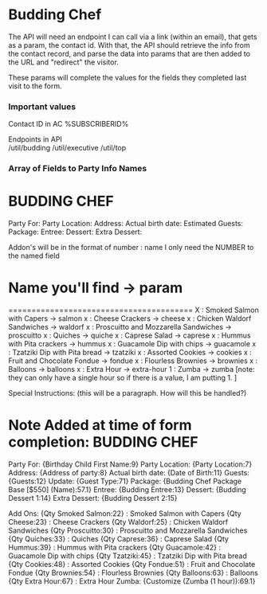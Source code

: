 # Budding Chef
The API will need an endpoint I can call via a link (within an email), that gets as a param, the contact id. With that, the API should retrieve the info from the contact record, and parse the data into params that are then added to the URL and "redirect" the visitor. 

These params will complete the values for the fields they completed last visit to the form. 

### Important values

Contact ID in AC
%SUBSCRIBERID%

Endpoints in API  
/util/budding
/util/executive
/util/top

### Array of Fields to Party Info Names

BUDDING CHEF
===============================
Party For: 
Party Location: 
Address: 
Actual birth date: 
Estimated Guests: 
Package: 
Entree: 
Dessert: 
Extra Dessert:

Addon's will be in the format of number : name 
I only need the NUMBER to the named field
#   Name you'll find -> param
========================================
X : Smoked Salmon with Capers -> salmon
x : Cheese Crackers -> cheese
x : Chicken Waldorf Sandwiches -> waldorf
x : Proscuitto and Mozzarella Sandwiches -> proscuitto
x : Quiches -> quiche
x : Caprese Salad -> caprese
x : Hummus with Pita crackers -> hummus
x : Guacamole Dip with chips -> guacamole
x : Tzatziki Dip with Pita bread -> tzatziki
x : Assorted Cookies -> cookies
x : Fruit and Chocolate Fondue -> fondue
x : Flourless Brownies -> brownies
x : Balloons -> balloons
x : Extra Hour -> extra-hour
1 : Zumba -> zumba [note: they can only have a single hour so if there is a value, I am putting 1. ]

Special Instructions: 
 (this will be a paragraph. How will this be handled?)

Note Added at time of form completion: 
BUDDING CHEF
===============================
Party For: {Birthday Child First Name:9}
Party Location: {Party Location:7}
Address: {Address of party:8}
Actual birth date: {Date of Birth:11}
Guests: {Guests:12}  Update: {Guest Type:71}
Package: {Budding Chef Package Base [$550] (Name):57.1}
Entree: {Budding Entree:13}
Dessert: {Budding Dessert 1:14}
Extra Dessert: {Budding Dessert 2:15}

Add Ons: 
{Qty Smoked Salmon:22} : Smoked Salmon with Capers
{Qty Cheese:23} : Cheese Crackers
{Qty Waldorf:25} : Chicken Waldorf Sandwiches
{Qty Proscuitto:30} : Proscuitto and Mozzarella Sandwiches
{Qty Quiches:33} : Quiches
{Qty Caprese:36} : Caprese Salad
{Qty Hummus:39} : Hummus with Pita crackers
{Qty Guacamole:42} : Guacamole Dip with chips
{Qty Tzatziki:45} : Tzatziki Dip with Pita bread
{Qty Cookies:48} : Assorted Cookies
{Qty Fondue:51} : Fruit and Chocolate Fondue
{Qty Brownies:54} : Flourless Brownies
{Qty Balloons:63} : Balloons 
{Qty Extra Hour:67} : Extra Hour
Zumba: {Customize (Zumba (1 hour)):69.1}